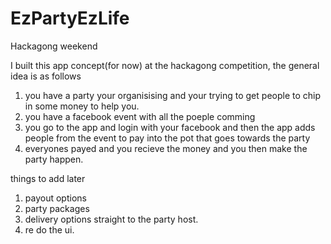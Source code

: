 # EzPartyEzLife
Hackagong weekend 

I built this app concept(for now) at the hackagong competition, the general idea is as follows
1. you have a party your organisising and your trying to get people to chip in some money to help you.
2. you have a facebook event with all the poeple comming
3. you go to the app and login with your facebook and then the app adds people from the event to pay into the pot that goes towards the party
4. everyones payed and you recieve the money and you then make the party happen.


things to add later
1. payout options
2. party packages
3. delivery options straight to the party host.
4. re do the ui.
